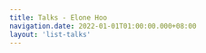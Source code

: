 ```yaml
---
title: Talks - Elone Hoo
navigation.date: 2022-01-01T01:00:00.000+08:00
layout: 'list-talks'
---
```


